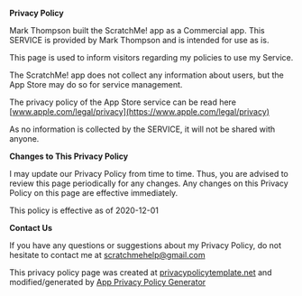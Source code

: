 **Privacy Policy**

Mark Thompson built the ScratchMe! app as a Commercial app. This SERVICE is provided by Mark Thompson and is intended for use as is.

This page is used to inform visitors regarding my policies to use my Service.

The ScratchMe! app does not collect any information about users, but the App Store may do so for service management.

The privacy policy of the App Store service can be read here [www.apple.com/legal/privacy](https://www.apple.com/legal/privacy)

As no information is collected by the SERVICE, it will not be shared with anyone. 

**Changes to This Privacy Policy**

I may update our Privacy Policy from time to time. Thus, you are advised to review this page periodically for any changes. Any changes on this Privacy Policy on this page are effective immediately.

This policy is effective as of 2020-12-01

**Contact Us**

If you have any questions or suggestions about my Privacy Policy, do not hesitate to contact me at scratchmehelp@gmail.com

This privacy policy page was created at [privacypolicytemplate.net](https://privacypolicytemplate.net) and modified/generated by [App Privacy Policy Generator](https://app-privacy-policy-generator.nisrulz.com/)
